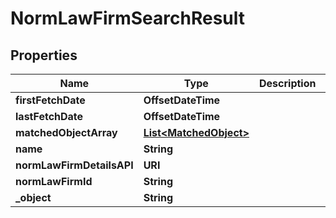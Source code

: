 

# NormLawFirmSearchResult


## Properties

| Name | Type | Description | Notes |
|------------ | ------------- | ------------- | -------------|
|**firstFetchDate** | **OffsetDateTime** |  |  |
|**lastFetchDate** | **OffsetDateTime** |  |  |
|**matchedObjectArray** | [**List&lt;MatchedObject&gt;**](MatchedObject.md) |  |  |
|**name** | **String** |  |  |
|**normLawFirmDetailsAPI** | **URI** |  |  |
|**normLawFirmId** | **String** |  |  |
|**_object** | **String** |  |  |



